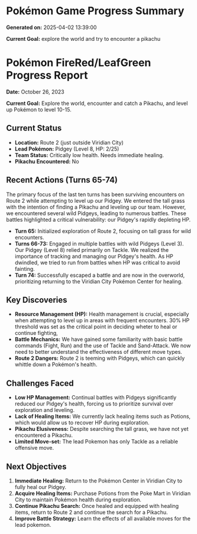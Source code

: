 # Pokémon Game Progress Summary

**Generated on:** 2025-04-02 13:39:00

**Current Goal:** explore the world and try to encounter a pikachu

# Pokémon FireRed/LeafGreen Progress Report

**Date:** October 26, 2023

**Current Goal:** Explore the world, encounter and catch a Pikachu, and level up Pokémon to level 10-15.

## Current Status

*   **Location:** Route 2 (just outside Viridian City)
*   **Lead Pokémon:** Pidgey (Level 8, HP: 2/25)
*   **Team Status:** Critically low health. Needs immediate healing.
*   **Pikachu Encountered:** No

## Recent Actions (Turns 65-74)

The primary focus of the last ten turns has been surviving encounters on Route 2 while attempting to level up our Pidgey. We entered the tall grass with the intention of finding a Pikachu and leveling up our team. However, we encountered several wild Pidgeys, leading to numerous battles. These battles highlighted a critical vulnerability: our Pidgey's rapidly depleting HP.

*   **Turn 65:** Initialized exploration of Route 2, focusing on tall grass for wild encounters.
*   **Turns 66-73:** Engaged in multiple battles with wild Pidgeys (Level 3). Our Pidgey (Level 8) relied primarily on Tackle.  We realized the importance of tracking and managing our Pidgey's health. As HP dwindled, we tried to run from battles when HP was critical to avoid fainting.
*   **Turn 74:** Successfully escaped a battle and are now in the overworld, prioritizing returning to the Viridian City Pokémon Center for healing.

## Key Discoveries

*   **Resource Management (HP):** Health management is crucial, especially when attempting to level up in areas with frequent encounters. 30% HP threshold was set as the critical point in deciding wheter to heal or continue fighting,
*   **Battle Mechanics:**  We have gained some familiarity with basic battle commands (Fight, Run) and the use of Tackle and Sand-Attack.  We now need to better understand the effectiveness of different move types.
*   **Route 2 Dangers:** Route 2 is teeming with Pidgeys, which can quickly whittle down a Pokémon's health.

## Challenges Faced

*   **Low HP Management:**  Continual battles with Pidgeys significantly reduced our Pidgey's health, forcing us to prioritize survival over exploration and leveling.
*   **Lack of Healing Items:** We currently lack healing items such as Potions, which would allow us to recover HP during exploration.
*   **Pikachu Elusiveness:** Despite searching the tall grass, we have not yet encountered a Pikachu.
*  **Limited Move-set:** The lead Pokemon has only Tackle as a reliable offensive move.

## Next Objectives

1.  **Immediate Healing:** Return to the Pokémon Center in Viridian City to fully heal our Pidgey.
2.  **Acquire Healing Items:** Purchase Potions from the Poke Mart in Viridian City to maintain Pokémon health during exploration.
3.  **Continue Pikachu Search:** Once healed and equipped with healing items, return to Route 2 and continue the search for a Pikachu.
4.  **Improve Battle Strategy:**  Learn the effects of all available moves for the lead pokemon.
